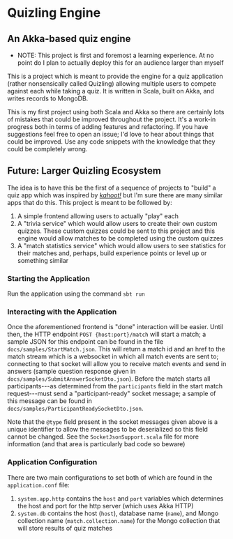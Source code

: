 # Quizling Engine
## An Akka-based quiz engine
* NOTE: This project is first and foremost a learning experience. At no point do I plan to actually
 deploy this for an audience larger than myself

This is a project which is meant to provide the engine for a quiz application 
(rather nonsensically called Quizling) allowing multiple users to compete against each while taking a quiz.
It is written in Scala, built on
Akka, and writes records to MongoDB.

This is my first project using both Scala and Akka so there are certainly lots of mistakes that could be improved throughout the project. 
It's a work-in progress both in terms of adding features and refactoring. If you have suggestions feel free to open an issue; I'd love to hear
about things that could be improved.
Use any code snippets with the knowledge that they could be completely wrong.

## Future: Larger Quizling Ecosystem
The idea is to have this be the first of a sequence of projects to "build" a quiz app which 
was inspired by [*kahoot!*](http://kahoot.com) but I'm sure there are many similar apps that do this. This project is
meant to be followed by:
1. A simple frontend allowing users to actually "play" each
2. A "trivia service" which would allow users to create their own custom quizzes. These custom
quizzes could be sent to this project and this engine would allow matches to be completed using the custom quizzes
3. A "match statistics service" which would allow users to see statistics for their matches and, perhaps,
build experience points or level up or something similar

### Starting the Application
Run the application using the command `sbt run`

### Interacting with the Application
Once the aforementioned frontend is "done" interaction will be easier. Until then, the HTTP endpoint
`POST {host:port}/match` will start a match; a sample JSON for this endpoint can be found in 
the file `docs/samples/StartMatch.json`. This will return a match id and an href to the match stream which is a websocket
in which all match events are sent to; connecting to that socket will allow you to receive match events and
send in answers (sample question response given in `docs/samples/SubmitAnswerSocketDto.json`). Before the match starts
all participants---as determined from the `participants` field in the start match request---must send a "participant-ready"
socket message; a sample of this message can be found in `docs/samples/ParticipantReadySocketDto.json`.

Note that the `@type` field present in the socket messages given above is a unique identifier to allow the messages
to be deserialized so this field cannot be changed. See the `SocketJsonSupport.scala` file for more information
(and that area is particularly bad code so beware)

### Application Configuration
There are two main configurations to set both of which are found in the `application.conf` file:
1. `system.app.http` contains the `host` and `port` variables which determines the host and 
port for the http server (which uses Akka HTTP)
2. `system.db` contains the host (`host`), database name (`name`), and Mongo collection name (`match.collection.name`) for the Mongo
collection that will store results of quiz matches